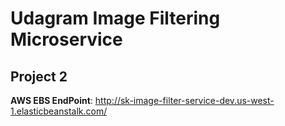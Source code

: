 # Udagram Image Filtering Microservice

## Project 2

**AWS EBS EndPoint**: http://sk-image-filter-service-dev.us-west-1.elasticbeanstalk.com/





